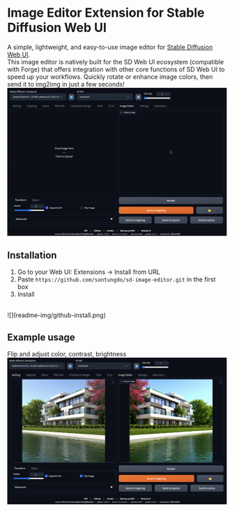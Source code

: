 # Image Editor Extension for Stable Diffusion Web UI 
A simple, lightweight, and easy-to-use image editor for [Stable Diffusion Web UI](https://github.com/AUTOMATIC1111/stable-diffusion-webui). 
<br>
This image editor is natively built for the SD Web UI ecosystem (compatible with Forge) that offers integration with other core functions of SD Web UI to speed up your workflows. Quickly rotate or enhance image colors, then send it to img2img in just a few seconds!
<br>
![](readme-img/Base-UI.png)

## Installation
1. Go to your Web UI: Extensions -> Install from URL
2. Paste `https://github.com/sontungdo/sd-image-editor.git` in the first box
3. Install
<br>
![](readme-img/github-install.png)

## Example usage
Flip and adjust color, contrast, brightness
<br>
![](readme-img/case-1.png)
